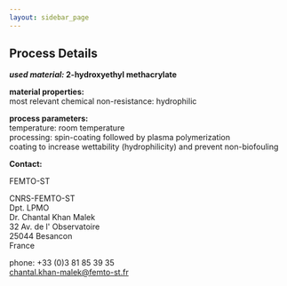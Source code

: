 ```yaml
---
layout: sidebar_page
---
```


## Process Details

__*used material:*	2-hydroxyethyl methacrylate__

 
	
__material properties:__  		
most relevant chemical non-resistance:	hydrophilic

	
__process parameters:__  	
temperature:	room temperature  
processing:
	spin-coating followed by plasma polymerization  
coating to increase wettability (hydrophilicity) and prevent non-biofouling
<!--break-->
__Contact:__

FEMTO-ST

CNRS-FEMTO-ST  
Dpt. LPMO  
Dr. Chantal Khan Malek  
32 Av. de l' Observatoire  
25044 Besancon  
France

phone: +33 (0)3 81 85 39 35  
chantal.khan-malek@femto-st.fr